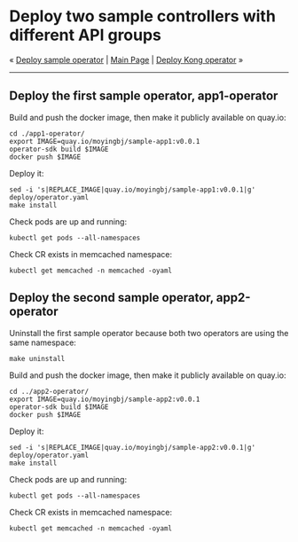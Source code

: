 # Deploy two sample controllers with different API groups

« [Deploy sample operator](04-deploy-sample-operator.md) | [Main Page](../../README.md) | [Deploy Kong operator](06-deploy-kong-operator.md) »

---

## Deploy the first sample operator, app1-operator

Build and push the docker image, then make it publicly available on quay.io:

```shell
cd ./app1-operator/
export IMAGE=quay.io/moyingbj/sample-app1:v0.0.1
operator-sdk build $IMAGE
docker push $IMAGE
```

Deploy it:

```shell
sed -i 's|REPLACE_IMAGE|quay.io/moyingbj/sample-app1:v0.0.1|g' deploy/operator.yaml
make install
```

Check pods are up and running:

```shell
kubectl get pods --all-namespaces
```

Check CR exists in memcached namespace:

```shell
kubectl get memcached -n memcached -oyaml
```

## Deploy the second sample operator, app2-operator

Uninstall the first sample operator because both two operators are using the same namespace:

```shell
make uninstall
```

Build and push the docker image, then make it publicly available on quay.io:

```shell
cd ../app2-operator/
export IMAGE=quay.io/moyingbj/sample-app2:v0.0.1
operator-sdk build $IMAGE
docker push $IMAGE
```

Deploy it:

```shell
sed -i 's|REPLACE_IMAGE|quay.io/moyingbj/sample-app2:v0.0.1|g' deploy/operator.yaml
make install
```

Check pods are up and running:

```shell
kubectl get pods --all-namespaces
```

Check CR exists in memcached namespace:

```shell
kubectl get memcached -n memcached -oyaml
```
